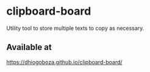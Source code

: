 # clipboard-board

Utility tool to store multiple texts to copy as necessary.

## Available at

https://dhiogoboza.github.io/clipboard-board/
